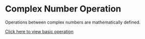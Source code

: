 # Complex Number Operation

Operations between complex numbers are mathematically defined. 

[Click here to view basic operation](https://github.com/pythoncoder100/practice/blob/master/complex_number_operations.ipynb)
